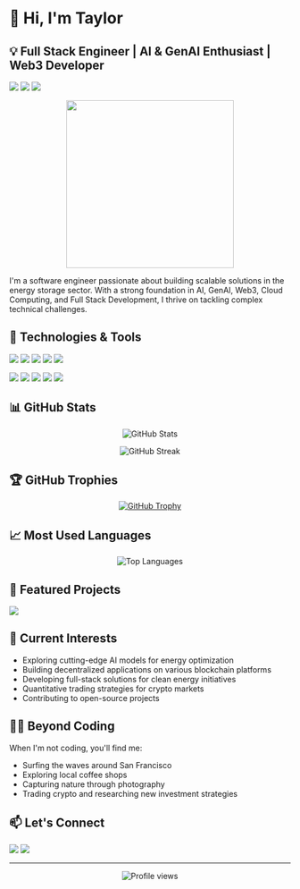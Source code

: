 # 👋 Hi, I'm Taylor

## 💡 Full Stack Engineer | AI & GenAI Enthusiast | Web3 Developer

![](https://img.shields.io/badge/Based_in-San_Francisco-informational?style=flat&logo=google-maps&logoColor=white&color=2bbc8a)
![](https://img.shields.io/badge/Focus-Energy_Storage-informational?style=flat&logo=battery&logoColor=white&color=2bbc8a)
![](https://img.shields.io/badge/Coding-24/7-informational?style=flat&logo=visual-studio-code&logoColor=white&color=2bbc8a)

<p align="center">
  <img src="https://media.giphy.com/media/13HgwGsXF0aiGY/giphy.gif" width="300" />
</p>

I'm a software engineer passionate about building scalable solutions in the energy storage sector. With a strong foundation in AI, GenAI, Web3, Cloud Computing, and Full Stack Development, I thrive on tackling complex technical challenges.

## 🔧 Technologies & Tools

![](https://img.shields.io/badge/Code-JavaScript-informational?style=flat&logo=javascript&logoColor=white&color=3498db)
![](https://img.shields.io/badge/Code-Python-informational?style=flat&logo=python&logoColor=white&color=3498db)
![](https://img.shields.io/badge/Code-React-informational?style=flat&logo=react&logoColor=white&color=3498db)
![](https://img.shields.io/badge/Code-TypeScript-informational?style=flat&logo=typescript&logoColor=white&color=3498db)
![](https://img.shields.io/badge/Code-Solidity-informational?style=flat&logo=solidity&logoColor=white&color=3498db)

![](https://img.shields.io/badge/Tools-Docker-informational?style=flat&logo=docker&logoColor=white&color=e74c3c)
![](https://img.shields.io/badge/Tools-Kubernetes-informational?style=flat&logo=kubernetes&logoColor=white&color=e74c3c)
![](https://img.shields.io/badge/Tools-AWS-informational?style=flat&logo=amazon-aws&logoColor=white&color=e74c3c)
![](https://img.shields.io/badge/Tools-TensorFlow-informational?style=flat&logo=tensorflow&logoColor=white&color=e74c3c)
![](https://img.shields.io/badge/Tools-PyTorch-informational?style=flat&logo=pytorch&logoColor=white&color=e74c3c)

## 📊 GitHub Stats

<p align="center">
  <img src="https://github-readme-stats.vercel.app/api?username=lllyt8&show_icons=true&theme=radical" alt="GitHub Stats" />
</p>

<p align="center">
  <img src="https://github-readme-streak-stats.herokuapp.com/?user=lllyt8&theme=radical" alt="GitHub Streak" />
</p>

## 🏆 GitHub Trophies

<p align="center">
  <a href="https://github.com/ryo-ma/github-profile-trophy">
    <img src="https://github-profile-trophy.vercel.app/?username=lllyt8&theme=radical&row=1&column=6&margin-w=15" alt="GitHub Trophy" />
  </a>
</p>

## 📈 Most Used Languages

<p align="center">
  <img src="https://github-readme-stats.vercel.app/api/top-langs/?username=lllyt8&layout=compact&theme=radical" alt="Top Languages" />
</p>

## 🚀 Featured Projects

<a href="https://github.com/lllyt8/Contributor">
  <img align="center" src="https://github-readme-stats.vercel.app/api/pin/?username=lllyt8&repo=Contributor&theme=radical" />
</a>

## 🌱 Current Interests

- Exploring cutting-edge AI models for energy optimization
- Building decentralized applications on various blockchain platforms
- Developing full-stack solutions for clean energy initiatives
- Quantitative trading strategies for crypto markets
- Contributing to open-source projects

## 🏄‍♂️ Beyond Coding

When I'm not coding, you'll find me:
- Surfing the waves around San Francisco
- Exploring local coffee shops
- Capturing nature through photography
- Trading crypto and researching new investment strategies

## 📫 Let's Connect

[![](https://img.shields.io/badge/LinkedIn-0077B5?style=for-the-badge&logo=linkedin&logoColor=white)](https://www.linkedin.com/in/yourlinkedin/)
[![](https://img.shields.io/badge/GitHub-100000?style=for-the-badge&logo=github&logoColor=white)](https://github.com/lllyt8)

---

<p align="center">
  <img src="https://komarev.com/ghpvc/?username=lllyt8&color=green" alt="Profile views" />
</p>

<!-- Inspired by many awesome GitHub profiles -->
